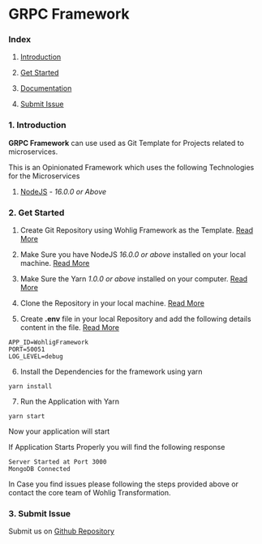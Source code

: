 # GRPC Framework

### Index

1. [Introduction](#introduction)

2. [Get Started](#get-started)

3. [Documentation](#documentation)

4. [Submit Issue](https://github.com/wohlig/wohligFramework/issues)

### 1. Introduction <a name="introduction"></a>

**GRPC Framework** can use used as Git Template for Projects related to microservices.

This is an Opinionated Framework which uses the following Technologies for the Microservices

1. [NodeJS](https://nodejs.org) - _16.0.0 or Above_

### 2. Get Started <a name="get-started"></a>

1. Create Git Repository using Wohlig Framework as the Template. [Read More](https://docs.github.com/en/github/creating-cloning-and-archiving-repositories/creating-a-repository-from-a-template)

2. Make Sure you have NodeJS _16.0.0 or above_ installed on your local machine. [Read More](https://nodejs.org/en/)

3. Make Sure the Yarn _1.0.0 or above_ installed on your computer. [Read More ](https://yarnpkg.com)

4. Clone the Repository in your local machine. [Read More](https://docs.github.com/en/github/creating-cloning-and-archiving-repositories/cloning-a-repository)

5. Create **.env** file in your local Repository and add the following details content in the file. [Read More](https://www.npmjs.com/package/dotenv)

```shell
APP_ID=WohligFramework
PORT=50051
LOG_LEVEL=debug
```

6. Install the Dependencies for the framework using yarn

```shell
yarn install
```

7. Run the Application with Yarn

```shell
yarn start
```

Now your application will start

If Application Starts Properly you will find the following response

```shell
Server Started at Port 3000
MongoDB Connected
```

In Case you find issues please following the steps provided above or contact the core team of Wohlig Transformation.

### 3. Submit Issue

Submit us on [Github Repository](https://github.com/wohlig/wohligFramework/issues)
